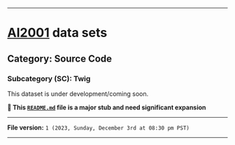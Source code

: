 
***

# [AI2001](https://github.com/seanpm2001/AI2001/) data sets

## Category: Source Code

### Subcategory (SC): Twig

This dataset is under development/coming soon.

**🌱️ This [`README.md`](/README.md) file is a major stub and need significant expansion**

***

**File version:** `1 (2023, Sunday, December 3rd at 08:30 pm PST)`

***
